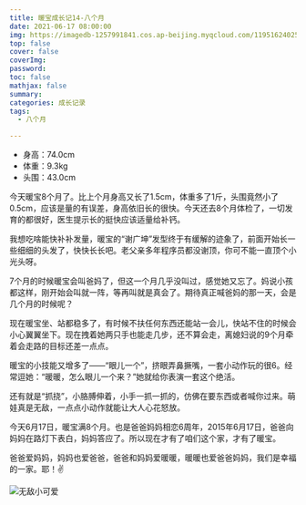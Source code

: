 ```yaml
---
title: 暖宝成长记14-八个月
date: 2021-06-17 08:00:00
img: https://imagedb-1257991841.cos.ap-beijing.myqcloud.com/11951624025943_.pic_hd.jpg
top: false
cover: false
coverImg: 
password: 
toc: false
mathjax: false
summary: 
categories: 成长记录
tags:
  - 八个月

---
```


- 身高：74.0cm
- 体重：9.3kg
- 头围：43.0cm

今天暖宝8个月了。比上个月身高又长了1.5cm，体重多了1斤，头围竟然小了0.5cm，应该是量的有误差，身高依旧长的很快。今天还去8个月体检了，一切发育的都很好，医生提示长的挺快应该适量给补钙。

我想吃啥能快补补发量，暖宝的“谢广坤”发型终于有缓解的迹象了，前面开始长一些细细的头发了，快快长长吧。老父亲多年程序员都没谢顶，你可不能一直顶个小光头呀。

7个月的时候暖宝会叫爸妈了，但这一个月几乎没叫过，感觉她又忘了。妈说小孩都这样，刚开始会叫就一阵，等再叫就是真会了。期待真正喊爸妈的那一天，会是几个月的时候呢？

现在暖宝坐、站都稳多了，有时候不扶任何东西还能站一会儿，快站不住的时候会小心翼翼坐下。现在拽着她两只手也能走几步，还不算会走，离媳妇说的9个月牵着会走路的目标还差一点点。

暖宝的小技能又增多了——“眼儿一个”，挤眼弄鼻撅嘴，一套小动作玩的很6。经常逗她：“暖暖，怎么眼儿一个来？”她就给你表演一套这个绝活。

还有就是“抓挠”，小胳膊伸着，小手一抓一抓的，仿佛在要东西或者喊你过来。萌娃真是无敌，一点点小动作就能让大人心花怒放。

今天6月17日，暖宝满8个月。也是爸爸妈妈相恋6周年，2015年6月17日，爸爸向妈妈在路灯下表白，妈妈答应了。所以现在才有了咱们这个家，才有了暖宝。

爸爸爱妈妈，妈妈也爱爸爸，爸爸和妈妈爱暖暖，暖暖也爱爸爸妈妈，我们是幸福的一家。耶！✌️

![无敌小可爱](https://imagedb-1257991841.cos.ap-beijing.myqcloud.com/11951624025943_.pic_hd.jpg)